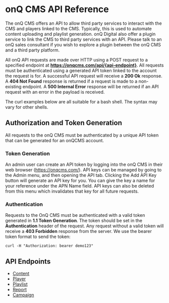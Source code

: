 # onQ CMS API Reference

The onQ CMS offers an API to allow third party services to interact with the CMS and players linked to the CMS. Typically, this is used to automate content uploading and playlist generation. onQ Digital also offer a plugin service to link the CMS to third party services with an API. Please talk to an onQ sales consultant if you wish to explore a plugin between the onQ CMS and a third party platform.

All onQ API requests are made over HTTP using a POST request to a specified endpoint at **https://onqcms.com/api/{api-endpoint}**. All requests must be authenticated using a generated API token linked to the account the request is for. A successful API request will receive a **200 Ok** response. A **404 Not Found** response is returned if a request is made to a non-existing endpoint. A **500 Internal Error** response will be returned if an API request with an error in the payload is received.

The curl examples below are all suitable for a bash shell. The syntax may vary for other shells.

## Authorization and Token Generation

All requests to the onQ CMS must be authenticated by a unique API token that can be generated for an onQCMS account.

### Token Generation

An admin user can create an API token by logging into the onQ CMS in their web browser (https://onqcms.com/). API keys can be managed by going to the Admin menu, and then opening the API tab. Clicking the Add API Key button will generate an API key for you. You can give the key a name for your reference under the APN Name field. API keys can also be deleted from this menu which invalidates that key for all future requests.

### Authentication

Requests to the OnQ CMS must be authenticated with a valid token generated in **1.1 Token Generation**. The token should be set in the **Authentication** header of the request. Any request without a valid token will receive a **403 Forbidden** response from the server. We use the bearer token format to send the token:

`curl -H "Authorization: bearer demo123"`

## API Endpoints

- [Content](content.md)
- [Player](player.md)
- [Playlist](playlist.md)
- [Report](report.md)
- [Campaign](campaign.md)